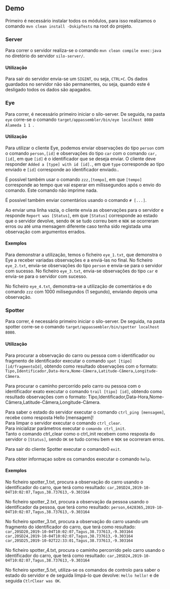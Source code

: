 

## Demo

Primeiro é necessário instalar todos os módulos, para isso realizamos o comando `mvn clean install -DskipTests` na root do projeto.

### Server
Para correr o servidor realiza-se o comando `mvn clean compile exec:java` no diretório do servidor `silo-server/`.

#### Utilização
Para sair do servidor envia-se um `SIGINT`, ou seja, `CTRL+C`. Os dados guardados no servidor não são permanentes, ou seja, quando este é desligado todos os dados são apagados.

### Eye

Para correr, é necessário primeiro iniciar o silo-server.
De seguida, na pasta `eye` corre-se o comando `target/appassembler/bin/eye localhost 8080 Alameda 1 1 `.

#### Utilização

Para utilizar o cliente Eye, podemos enviar observações do tipo `person` com o comando `person,[id]`
 e observações do tipo `car` com o comando `car,[id]`, em que `[id]` é o identificador que se deseja enviar. 
 O cliente deve responder `Added a [type] with id [id].`, 
 em que `type` corresponde ao tipo enviado e `[id]` corresponde ao identificador enviado..
 
É possível também usar o comando `zzz,[tempo]`, em que `[tempo]` corresponde ao tempo que vai esperar 
em milissegundos após o envio do comando. Este comando não imprime nada.

É possível também enviar comentários usando o comando `# [...]`.

Ao enviar uma linha vazia, o cliente envia as observações para o servidor e responde `Report was [Status]`,
 em que `[Status]` corresponde ao estado que o servidor devolve, sendo `OK` se tudo correu bem e 
 `NOK` se ocorreram erros ou até uma mensagem diferente caso tenha sido registada uma observação com
 argumentos errados.

#### Exemplos

Para demonstrar a utilização, temos o ficheiro `eye_1.txt`, que demonstra o Eye a receber variadas observações e a enviá-las no final.
No ficheiro `eye_2.txt`, envia-se observações do tipo `person` e envia-se para o servidor com sucesso.
No ficheiro `eye_3.txt`, envia-se observações do tipo `car` e envia-se para o servidor com sucesso.

No ficheiro `eye_4.txt`, demonstra-se a utilização de comentários e do comando `zzz` com 1000 milisegundos (1 segundo), enviando depois uma observação.

### Spotter

Para correr, é necessário primeiro iniciar o silo-server. De seguida, na pasta spotter corre-se o comando `target/appassembler/bin/spotter localhost 8080`.

#### Utilização

Para procurar a observação do carro ou pessoa com o identificador ou fragmento de identificador executar o comando `spot [tipo] [id/fragmentoId]`, obtendo como resultado observações com o formato: `Tipo,Identificador,Data-Hora,Nome-Câmera,Latitude-Câmera,Longitude-Câmera`.

Para procurar o caminho percorrido pelo carro ou pessoa com o identificador exato executar o comando `trail [tipo] [id]`, obtendo como resultado observações com o formato: Tipo,Identificador,Data-Hora,Nome-Câmera,Latitude-Câmera,Longitude-Câmera.

Para saber o estado do servidor executar o comando `ctrl_ping [mensagem]`, recebe como resposta Hello [mensagem]!</br>
Para limpar o servidor executar o comando `ctrl_clear`.</br>
Para inicializar parâmetros executar o `comando ctrl_init`.</br>
Tanto o comando ctrl_clear como o ctrl_init recebem como resposta do servidor o `[Status]`, sendo `OK` se tudo correu bem e `NOK` se ocorreram erros.

Para sair do cliente Spotter executar o comando0 `exit`.

Para obter informaçao sobre os comandos executar o comando `help`.

#### Exemplos

No ficheiro spotter_1.txt, procura a observação do carro usando o identificador do carro, que terá como resultado: 
`car,20SD24,2019-10-04T10:02:07,Tagus,38.737613,-9.303164`</br>

No ficheiro spotter_2.txt, procura a observação da pessoa usando o identificador da pessoa, que terá como resultado: 
`person,6428365,2019-10-04T10:02:07,Tagus,38.737613,-9.303164`</br>

No ficheiro spotter_3.txt, procura a observação do carro usando um fragmento do identificador do carro, que terá como resultado: `car,20SD20,2019-10-04T10:02:07,Tagus,38.737613,-9.303164`</br>
`car,20SD24,2019-10-04T10:02:07,Tagus,38.737613,-9.303164`
`car,20SD25,2019-10-02T22:33:01,Tagus,38.737613,-9.303164`</br>

No ficheiro spotter_4.txt, procura o caminho percorrido pelo carro usando o identificador do carro, que terá como resultado: 
`car,20SD24,2019-10-04T10:02:07,Tagus,38.737613,-9.303164`</br>

No ficheiro spotter_5.txt, utiliza-se os comandos de controlo para saber o estado do servidor e de seguida limpá-lo que devolve: `Hello hello!` e de seguida `CtlrClear was OK`.


